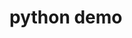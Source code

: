 <!--
 * @Author: yll yangll-h@glodon.com
 * @Date: 2022-07-14 22:02:31
 * @LastEditors: yll yangll-h@glodon.com
 * @LastEditTime: 2022-07-14 22:02:39
 * @FilePath: /composetest/README.md
 * @Description: 这是默认设置,请设置`customMade`, 打开koroFileHeader查看配置 进行设置: https://github.com/OBKoro1/koro1FileHeader/wiki/%E9%85%8D%E7%BD%AE
-->
# python demo